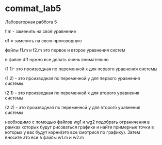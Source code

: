 # commat_lab5
Лабораторная раббота 5


f.m - заменить на своё уравнение

df = заменить на свою производную 

файлы f1.m и f2.m это первое и второе уравнения систем

в файле dff нужно все делать очень внимательно

(1 1)- это производная по переменной x для первого уравнения системы

(1 2) - это производная по переменной y для первого уравнения системы

(2 1) - это производная по переменной x для второго уравнения системы

(2 2) - это производная по переменной y для второго уравнения системы


необходимо с помощью файлов wg1 и wg2 подобрать ограничения в рамках которых будут рисоваться графики и найти примерные точки в которых у вас будут корни(это все смотрися по графику). Затем вносите это все в файлы w1.m и w2.m
